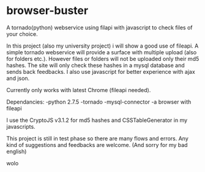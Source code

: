 browser-buster
==============

A tornado(python) webservice using filapi with javascript to check files of your choice.

In this project (also my university project) i will show a good use of fileapi. A simple tornado webservice will provide a surface with multiple upload (also for folders etc.). However files or folders will not be uploaded only their md5 hashes. The site will only check these hashes in a mysql database and sends back feedbacks. I also use javascript for better experience with ajax and json.

Currently only works with latest Chrome (fileapi needed).

Dependancies:
-python 2.7.5
-tornado
-mysql-connector
-a browser with fileapi

I use the CryptoJS v3.1.2 for md5 hashes and CSSTableGenerator in my javascripts.

This project is still in test phase so there are many flows and errors. Any kind of suggestions and feedbacks are welcome.
(And sorry for my bad english)

wolo
